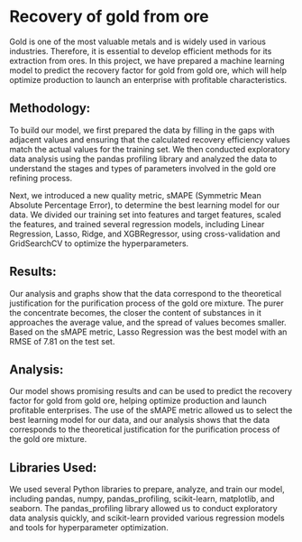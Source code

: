 # Recovery of gold from ore

Gold is one of the most valuable metals and is widely used in various industries. Therefore, it is essential to develop efficient methods for its extraction from ores. In this project, we have prepared a machine learning model to predict the recovery factor for gold from gold ore, which will help optimize production to launch an enterprise with profitable characteristics.

## Methodology:
To build our model, we first prepared the data by filling in the gaps with adjacent values and ensuring that the calculated recovery efficiency values match the actual values for the training set. We then conducted exploratory data analysis using the pandas profiling library and analyzed the data to understand the stages and types of parameters involved in the gold ore refining process.

Next, we introduced a new quality metric, sMAPE (Symmetric Mean Absolute Percentage Error), to determine the best learning model for our data. We divided our training set into features and target features, scaled the features, and trained several regression models, including Linear Regression, Lasso, Ridge, and XGBRegressor, using cross-validation and GridSearchCV to optimize the hyperparameters.

## Results:
Our analysis and graphs show that the data correspond to the theoretical justification for the purification process of the gold ore mixture. The purer the concentrate becomes, the closer the content of substances in it approaches the average value, and the spread of values becomes smaller. Based on the sMAPE metric, Lasso Regression was the best model with an RMSE of 7.81 on the test set.

## Analysis:
Our model shows promising results and can be used to predict the recovery factor for gold from gold ore, helping optimize production and launch profitable enterprises. The use of the sMAPE metric allowed us to select the best learning model for our data, and our analysis shows that the data corresponds to the theoretical justification for the purification process of the gold ore mixture.

## Libraries Used:
We used several Python libraries to prepare, analyze, and train our model, including pandas, numpy, pandas_profiling, scikit-learn, matplotlib, and seaborn. The pandas_profiling library allowed us to conduct exploratory data analysis quickly, and scikit-learn provided various regression models and tools for hyperparameter optimization.
